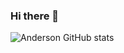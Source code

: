 ### Hi there 👋
![Anderson GitHub stats](https://github-readme-stats.vercel.app/api?username=anderasd100&theme=blue-green)


